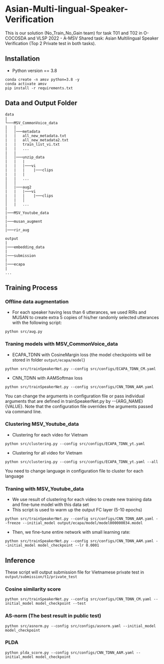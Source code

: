 # **Asian-Multi-lingual-Speaker-Verification**


This is our solution (No_Train_No_Gain team) for task T01 and T02 in O-COCOSDA and VLSP 2022 - A-MSV Shared task: Asian Multilingual Speaker Verification (Top 2 Private test in both tasks).

## **Installation**

- Python version == 3.8

``` 
conda create -n amsv python=3.8 -y
conda activate amsv
pip install -r requirements.txt
```

## **Data and Output Folder**

```
data
|
└───MSV_CommonVoice_data
|   |
│   │───metadata
|   |   all_new_metadata.txt
|   |   all_new_metadata2.txt
|   |   train_list_vi.txt
|   |   ...
|   |    
│   │───unzip_data
|   |   |
|   |   |───vi
|   |   |    |───clips
|   |   |
|   |   ...
│   │
│   |───aug2
|   |   |───vi
|   |   |    |───clips
│   |   │   
│   |   ...
|   
|───MSV_Youtube_data
|
|───musan_augment
|
|───rir_aug

output
|
|───embedding_data
|   
|───submission
|
|───ecapa
|
...
```

## **Training Process**

### **Offline data augmentation**

- For each speaker having less than 6 utterances, we used RIRs and MUSAN to create extra 5 copies of his/her randomly selected utterances with the following script:
```
python src/aug.py
```

### **Traning models with MSV_CommonVoice_data**
- ECAPA_TDNN with CosineMargin loss (the model checkpoints will be stored in folder ```output/ecapa/model```)
```
python src/trainSpeakerNet.py --config src/configs/ECAPA_TDNN_CM.yaml
```
- CNN_TDNN with AAMSoftmax loss
```
python src/trainSpeakerNet.py --config src/configs/CNN_TDNN_AAM.yaml
```

You can change the arguments in configuration file or pass individual arguments that are defined in trainSpeakerNet.py by --{ARG_NAME} {VALUE}. Note that the configuration file overrides the arguments passed via command line.

### **Clustering MSV_Youtube_data**
- Clustering for each video for Vietnam 
```
python src/clustering.py --config src/configs/ECAPA_TDNN_yt.yaml
```
- Clustering for all video for Vietnam
```
python src/clustering.py --config src/configs/ECAPA_TDNN_yt.yaml --all
```
You need to change language in configuration file to cluster for each language

### **Traning with MSV_Youtube_data**
- We use result of clustering for each video to create new training data and fine-tune model with this data set
- This script is used to warm up the output FC layer (5-10 epochs)
```
python src/trainSpeakerNet.py --config src/configs/CNN_TDNN_AAM.yaml --freeze --initial_model output/ecapa/model/model000000034.model
```
- Then, we fine-tune entire network with small learning rate:
```
python src/trainSpeakerNet.py --config src/configs/CNN_TDNN_AAM.yaml --initial_model model_checkpoint --lr 0.0001
```
## Inference

These script will output submission file for Vietnamese private test in ```output/submission/t1/private_test```
### Cosine similarity score
```
python src/trainSpeakerNet.py --config src/configs/CNN_TDNN_CM.yaml --initial_model model_checkpoint --test
```

### AS-norm (The best result in public test)
```
python src/asnorm.py --config src/configs/asnorm.yaml --initial_model model_checkpoint
```

### PLDA

```
python plda_score.py --config src/configs/CNN_TDNN_AAM.yaml --initial_model model_checkpoint
```
